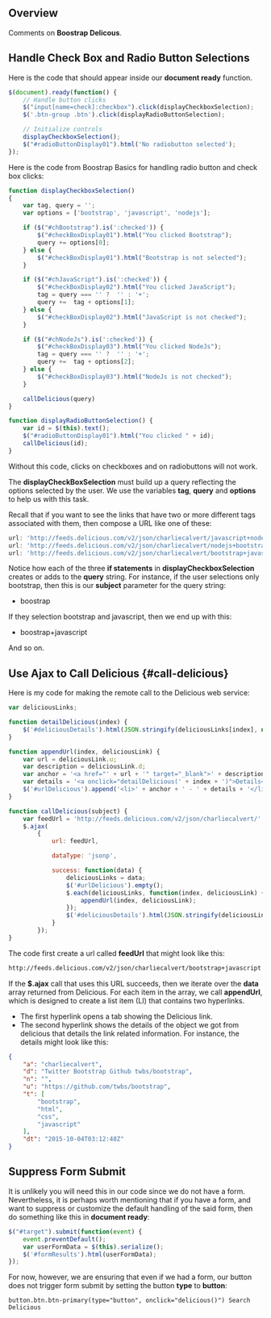 ## Overview

Comments on **Boostrap Delicous**.

## Handle Check Box and Radio Button Selections
Here is the code that should appear inside our **document ready** function.

```javascript
$(document).ready(function() {
    // Handle button clicks
    $("input[name=check]:checkbox").click(displayCheckboxSelection);
    $('.btn-group .btn').click(displayRadioButtonSelection);

    // Initialize controls
    displayCheckboxSelection();
    $("#radioButtonDisplay01").html('No radiobutton selected');
});
```

Here is the code from Boostrap Basics for handling radio button and check box clicks:

```javascript
function displayCheckboxSelection()
{
    var tag, query = '';
    var options = ['bootstrap', 'javascript', 'nodejs'];

    if ($("#chBootstrap").is(':checked')) {
        $("#checkBoxDisplay01").html("You clicked Bootstrap");
        query += options[0];
    } else {
        $("#checkBoxDisplay01").html("Bootstrap is not selected");
    }

    if ($("#chJavaScript").is(':checked')) {
        $("#checkBoxDisplay02").html("You clicked JavaScript");
        tag = query === '' ?  '' : '+';
        query +=  tag + options[1];
    } else {
        $("#checkBoxDisplay02").html("JavaScript is not checked");
    }

    if ($("#chNodeJs").is(':checked')) {
        $("#checkBoxDisplay03").html("You clicked NodeJs");
        tag = query === '' ?  '' : '+';
        query +=  tag + options[2];
    } else {
        $("#checkBoxDisplay03").html("NodeJs is not checked");
    }

    callDelicious(query)
}

function displayRadioButtonSelection() {
    var id = $(this).text();
    $("#radioButtonDisplay01").html("You clicked " + id);
    callDelicious(id);
}
```

Without this code, clicks on checkboxes and on radiobuttons will not work.

The **displayCheckBoxSelection** must build up a query reflecting the options selected by the user. We use the variables **tag**, **query** and **options** to help us with this task.

Recall that if you want to see the links that have two or more different tags associated with them, then compose a URL like one of these:

```javascript
url: 'http://feeds.delicious.com/v2/json/charliecalvert/javascript+nodejs'
url: 'http://feeds.delicious.com/v2/json/charliecalvert/nodejs+bootstrap'
url: 'http://feeds.delicious.com/v2/json/charliecalvert/bootstrap+javascript+nodejs'
```

Notice how each of the three **if statements** in **displayCheckboxSelection** creates or adds to the **query** string. For instance, if the user selections only bootstrap, then this is our **subject** parameter for the query string:

- boostrap

If they selection bootstrap and javascript, then we end up with this:

- boostrap+javascript

And so on.

## Use Ajax to Call Delicious {#call-delicious}

Here is my code for making the remote call to the Delicious web service:

```javascript
var deliciousLinks;

function detailDelicious(index) {
    $('#deliciousDetails').html(JSON.stringify(deliciousLinks[index], null, 4));
}

function appendUrl(index, deliciousLink) {
    var url = deliciousLink.u;
    var description = deliciousLink.d;
    var anchor = '<a href="' + url + '" target="_blank">' + description + '</a>';
    var details = '<a onclick="detailDelicious(' + index + ')">Details</a>';
    $('#urlDelicious').append('<li>' + anchor + ' - ' + details + '</li>');
}

function callDelicious(subject) {
    var feedUrl = 'http://feeds.delicious.com/v2/json/charliecalvert/' + subject;
    $.ajax(
        {
            url: feedUrl,

            dataType: 'jsonp',

            success: function(data) {
                deliciousLinks = data;
                $('#urlDelicious').empty();
                $.each(deliciousLinks, function(index, deliciousLink) {
                    appendUrl(index, deliciousLink);
                });
                $('#deliciousDetails').html(JSON.stringify(deliciousLinks, null, 4));
            }
        });
}
```

The code first create a url called **feedUrl** that might look like this:

```xml
http://feeds.delicious.com/v2/json/charliecalvert/bootstrap+javascript
```

If the **$.ajax** call that uses this URL succeeds, then we iterate over the **data** array returned from Delicious. For each item in the array, we call **appendUrl**, which is designed to create a list item (LI) that contains two hyperlinks.

- The first hyperlink opens a tab showing the Delicious link.
- The second hyperlink shows the details of the object we got from delicious that details the link related information. For instance, the details might look like this:

```json
{
    "a": "charliecalvert",
    "d": "Twitter Bootstrap Github twbs/bootstrap",
    "n": "",
    "u": "https://github.com/twbs/bootstrap",
    "t": [
        "bootstrap",
        "html",
        "css",
        "javascript"
    ],
    "dt": "2015-10-04T03:12:48Z"
}
```

## Suppress Form Submit

It is unlikely you will need this in our code since we do not have a form. Nevertheless, it is perhaps worth mentioning that if you have a form, and want to suppress or customize the default handling of the said form, then do something like this in **document ready**:

```javascript
$("#target").submit(function(event) {
    event.preventDefault();
    var userFormData = $(this).serialize();
    $('#formResults').html(userFormData);
});
```

For now, however, we are ensuring that even if we had a form, our button does not trigger form submit by setting the button **type** to **button**:

```jade
button.btn.btn-primary(type="button", onclick="delicious()") Search Delicious
```